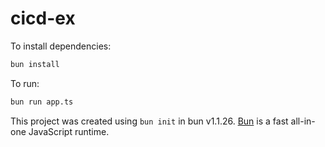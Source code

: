 # cicd-ex

To install dependencies:

```bash
bun install
```

To run:

```bash
bun run app.ts
```

This project was created using `bun init` in bun v1.1.26. [Bun](https://bun.sh) is a fast all-in-one JavaScript runtime.
